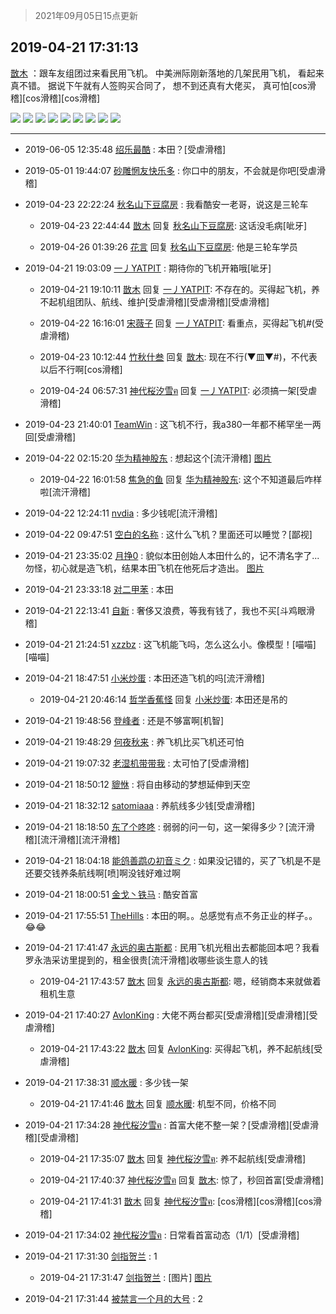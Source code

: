 > 2021年09月05日15点更新
<link rel="stylesheet" href="https://cdn.jsdelivr.net/gh/taotie6/sampleJSON@main/css/photo_show.css">


 ## 2019-04-21 17:31:13 

 [㪚木](https://www.coolapk.com/feed/11354834?shareKey=MmU1Y2NjYjEzYTUzNjEzMTc0OWI~) ：跟车友组团过来看民用飞机。
中美洲际刚新落地的几架民用飞机，
看起来真不错。
据说下午就有人签购买合同了，
想不到还真有大佬买，
真可怕[cos滑稽][cos滑稽][cos滑稽] 

<div class="album">
<img class="img-item" src="http://image.coolapk.com/feed/2019/0421/17/1081091_1555839039_2342@672x378.gif" />
<img class="img-item" src="http://image.coolapk.com/feed/2019/0421/17/1081091_1555839049_8855@672x378.gif" />
<img class="img-item" src="http://image.coolapk.com/feed/2019/0421/17/1081091_1555839056_5365@1920x1080.jpg" />
<img class="img-item" src="http://image.coolapk.com/feed/2019/0421/17/1081091_1555839058_878@1920x1080.jpg" />
<img class="img-item" src="http://image.coolapk.com/feed/2019/0421/17/1081091_1555839061_3944@1920x1080.jpg" />
<img class="img-item" src="http://image.coolapk.com/feed/2019/0421/17/1081091_1555839063_7243@1920x1080.jpg" />
<img class="img-item" src="http://image.coolapk.com/feed/2019/0421/17/1081091_1555839066_2487@1920x1080.jpg" />
<img class="img-item" src="http://image.coolapk.com/feed/2019/0421/17/1081091_1555839068_667@1920x1080.jpg" />
<img class="img-item" src="http://image.coolapk.com/feed/2019/0421/17/1081091_1555839071_1054@1080x1918.jpg" />
</div>

 ------- 

- 2019-06-05 12:35:48 [绍乐最酷](uid=1200990) : 本田？[受虐滑稽] 

- 2019-05-01 19:44:07 [砂雕惘友快乐多](uid=2362164) : 你口中的朋友，不会就是你吧[受虐滑稽] 

- 2019-04-23 22:22:24 [秋名山下豆腐房](uid=2134708) : 我看酷安一老哥，说这是三轮车 

    - 2019-04-23 22:44:44 [㪚木](uid=1081091) 回复 [秋名山下豆腐房](uid=2134708): 这话没毛病[呲牙] 

    - 2019-04-26 01:39:26 [花言](uid=469231) 回复 [秋名山下豆腐房](uid=2134708): 他是三轮车学员 

- 2019-04-21 19:03:09 [一丿YATPIT](uid=1172282) : 期待你的飞机开箱哦[呲牙] 

    - 2019-04-21 19:10:11 [㪚木](uid=1081091) 回复 [一丿YATPIT](uid=1172282): 不存在的。买得起飞机，养不起机组团队、航线、维护[受虐滑稽][受虐滑稽][受虐滑稽] 

    - 2019-04-22 16:16:01 [宋薇子](uid=1464785) 回复 [一丿YATPIT](uid=1172282): 看重点，买得起飞机#(受虐滑稽) 

    - 2019-04-23 10:12:44 [竹秋什叁](uid=2319428) 回复 [㪚木](uid=1081091): 现在不行(▼皿▼#)，不代表以后不行啊[cos滑稽] 

    - 2019-04-24 06:57:31 [神代桜汐雪ฅ](uid=1048023) 回复 [一丿YATPIT](uid=1172282): 必须搞一架[受虐滑稽] 

- 2019-04-23 21:40:01 [TeamWin](uid=1399072) : 这飞机不行，我a380一年都不稀罕坐一两回[受虐滑稽] 

- 2019-04-22 02:15:20 [华为精神股东](uid=1776191) : 想起这个[流汗滑稽] [图片](http://image.coolapk.com/feed/2019/0422/02/1776191_1555870518_2923@1440x3120.jpg)

    - 2019-04-22 16:01:58 [焦急的鱼](uid=1066955) 回复 [华为精神股东](uid=1776191): 这个不知道最后咋样啦[流汗滑稽] 

- 2019-04-22 12:24:11 [nvdia](uid=1963728) : 多少钱呢[流汗滑稽] 

- 2019-04-22 09:47:51 [空白的名称](uid=633904) : 这什么飞机？里面还可以睡觉？[鄙视] 

- 2019-04-21 23:35:02 [月挣0](uid=2517331) : 貌似本田创始人本田什么的，记不清名字了...勿怪，初心就是造飞机，结果本田飞机在他死后才造出。 [图片](http://image.coolapk.com/feed/2019/0421/23/2517331_1555860900_1672@34x34.png)

- 2019-04-21 23:33:18 [对二甲苯](uid=2184595) : 本田 

- 2019-04-21 22:13:41 [自新](uid=2031956) : 奢侈又浪费，等我有钱了，我也不买[斗鸡眼滑稽] 

- 2019-04-21 21:24:51 [xzzbz](uid=813882) : 这飞机能飞吗，怎么这么小。像模型！[喵喵][喵喵] 

- 2019-04-21 18:47:51 [小米炒蛋](uid=1173591) : 本田还造飞机的吗[流汗滑稽] 

    - 2019-04-21 20:46:14 [哲学香蕉怪](uid=2431164) 回复 [小米炒蛋](uid=1173591): 本田还是吊的 

- 2019-04-21 19:48:56 [登峰者](uid=2443666) : 还是不够富啊[机智] 

- 2019-04-21 19:48:29 [何夜秋来](uid=552467) : 养飞机比买飞机还可怕 

- 2019-04-21 19:07:32 [老湿机带带我](uid=827973) : 太可怕了[受虐滑稽] 

- 2019-04-21 18:50:12 [貔恘](uid=1812407) : 将自由移动的梦想延伸到天空 

- 2019-04-21 18:32:12 [satomiaaa](uid=2110686) : 养航线多少钱[受虐滑稽] 

- 2019-04-21 18:18:50 [东了个咚咚](uid=1194756) : 弱弱的问一句，这一架得多少？[流汗滑稽][流汗滑稽][流汗滑稽] 

- 2019-04-21 18:04:18 [能鸽善鹉の初音ミク](uid=1104426) : 如果没记错的，买了飞机是不是还要交钱养条航线啊[喷]啊没钱好难过啊 

- 2019-04-21 18:00:51 [金戈丶铁马](uid=1184396) : 酷安首富 

- 2019-04-21 17:55:51 [TheHills](uid=471628) : 本田的啊。。总感觉有点不务正业的样子。。😂😂 

- 2019-04-21 17:41:47 [永远的奥古斯都](uid=1551630) : 民用飞机光租出去都能回本吧？我看罗永浩采访里提到的，租金很贵[流汗滑稽]收哪些谈生意人的钱 

    - 2019-04-21 17:43:57 [㪚木](uid=1081091) 回复 [永远的奥古斯都](uid=1551630): 嗯，经销商本来就做着租机生意 

- 2019-04-21 17:40:27 [AvlonKing](uid=964891) : 大佬不两台都买[受虐滑稽][受虐滑稽][受虐滑稽] 

    - 2019-04-21 17:43:22 [㪚木](uid=1081091) 回复 [AvlonKing](uid=964891): 买得起飞机，养不起航线[受虐滑稽] 

- 2019-04-21 17:38:31 [顺水暖](uid=2030768) : 多少钱一架 

    - 2019-04-21 17:41:46 [㪚木](uid=1081091) 回复 [顺水暖](uid=2030768): 机型不同，价格不同 

- 2019-04-21 17:34:28 [神代桜汐雪ฅ](uid=1048023) : 首富大佬不整一架？[受虐滑稽][受虐滑稽][受虐滑稽] 

    - 2019-04-21 17:35:07 [㪚木](uid=1081091) 回复 [神代桜汐雪ฅ](uid=1048023): 养不起航线[受虐滑稽] 

    - 2019-04-21 17:40:37 [神代桜汐雪ฅ](uid=1048023) 回复 [㪚木](uid=1081091): 惊了，秒回首富[受虐滑稽] 

    - 2019-04-21 17:41:31 [㪚木](uid=1081091) 回复 [神代桜汐雪ฅ](uid=1048023): [cos滑稽][cos滑稽][cos滑稽] 

- 2019-04-21 17:34:02 [神代桜汐雪ฅ](uid=1048023) : 日常看首富动态（1/1）[受虐滑稽] 

- 2019-04-21 17:31:30 [剑指贺兰](uid=1109203) : 1 

    - 2019-04-21 17:31:47 [剑指贺兰](uid=1109203) : [图片] [图片](http://image.coolapk.com/feed/2019/0421/17/1109203_1555839105_2121@241x241.jpg)

- 2019-04-21 17:31:44 [被禁言一个月的大号](uid=2224735) : 2 

